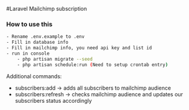 #Laravel Mailchimp subscription

### How to use this
```sh
- Rename .env.example to .env
- Fill in database info
- Fill in mailchimp info, you need api key and list id
- run in console
    - php artisan migrate --seed 
    - php artisan schedule:run (Need to setup crontab entry)
```
Additional commands:
* subscribers:add -> adds all subscribers to mailchimp audience
* subscribers:refresh -> checks mailchimp audience and updates our subscribers status accordingly
 
